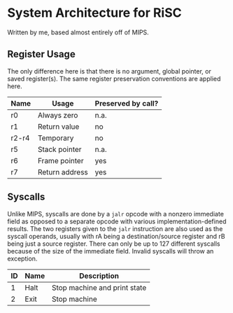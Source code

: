 # System Architecture for RiSC
Written by me, based almost entirely off of MIPS.

## Register Usage
The only difference here is that there is no argument, global pointer, or saved register(s).
The same register preservation conventions are applied here.

| Name  | Usage          | Preserved by call? |
| ----- | -------------- | ------------------ |
| r0    | Always zero    | n.a.               |
| r1    | Return value   | no                 |
| r2-r4 | Temporary      | no                 |
| r5    | Stack pointer  | n.a.               |
| r6    | Frame pointer  | yes                |
| r7    | Return address | yes                |

## Syscalls
Unlike MIPS, syscalls are done by a `jalr` opcode with a nonzero immediate field as opposed to a separate opcode with various implementation-defined results.
The two registers given to the `jalr` instruction are also used as the syscall operands, usually with rA being a destination/source register and rB being just a source register.
There can only be up to 127 different syscalls because of the size of the immediate field.
Invalid syscalls will throw an exception.

| ID  | Name | Description                  |
| --- | ---- | ---------------------------- |
| 1   | Halt | Stop machine and print state |
| 2   | Exit | Stop machine                 |

